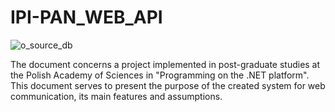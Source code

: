 # IPI-PAN_WEB_API

![o_source_db](https://user-images.githubusercontent.com/25389541/57885123-8feacc80-782a-11e9-87ba-fdc873e25a54.png)


The document concerns a project implemented in post-graduate studies at the Polish Academy of Sciences in "Programming on the .NET platform". This document serves to present the purpose of the created system for web communication, its main features and assumptions.
